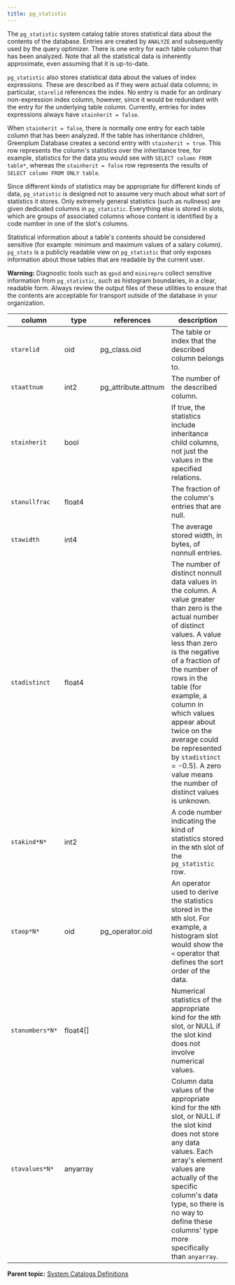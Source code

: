 ```yaml
---
title: pg_statistic 
---
```


The `pg_statistic` system catalog table stores statistical data about the contents of the database. Entries are created by `ANALYZE` and subsequently used by the query optimizer. There is one entry for each table column that has been analyzed. Note that all the statistical data is inherently approximate, even assuming that it is up-to-date.

`pg_statistic` also stores statistical data about the values of index expressions. These are described as if they were actual data columns; in particular, `starelid` references the index. No entry is made for an ordinary non-expression index column, however, since it would be redundant with the entry for the underlying table column. Currently, entries for index expressions always have `stainherit = false`.

When `stainherit = false`, there is normally one entry for each table column that has been analyzed. If the table has inheritance children, Greenplum Database creates a second entry with `stainherit = true`. This row represents the column's statistics over the inheritance tree, for example, statistics for the data you would see with `SELECT column FROM table*`, whereas the `stainherit = false` row represents the results of `SELECT column FROM ONLY table`.

Since different kinds of statistics may be appropriate for different kinds of data, `pg_statistic` is designed not to assume very much about what sort of statistics it stores. Only extremely general statistics \(such as nullness\) are given dedicated columns in `pg_statistic`. Everything else is stored in slots, which are groups of associated columns whose content is identified by a code number in one of the slot's columns.

Statistical information about a table's contents should be considered sensitive \(for example: minimum and maximum values of a salary column\). `pg_stats` is a publicly readable view on `pg_statistic` that only exposes information about those tables that are readable by the current user.

**Warning:** Diagnostic tools such as `gpsd` and `minirepro` collect sensitive information from `pg_statistic`, such as histogram boundaries, in a clear, readable form. Always review the output files of these utilities to ensure that the contents are acceptable for transport outside of the database in your organization.

|column|type|references|description|
|------|----|----------|-----------|
|`starelid`|oid|pg\_class.oid|The table or index that the described column belongs to.|
|`staattnum`|int2|pg\_attribute.attnum|The number of the described column.|
|`stainherit`|bool| |If true, the statistics include inheritance child columns, not just the values in the specified relations.|
|`stanullfrac`|float4| |The fraction of the column's entries that are null.|
|`stawidth`|int4| |The average stored width, in bytes, of nonnull entries.|
|`stadistinct`|float4| |The number of distinct nonnull data values in the column. A value greater than zero is the actual number of distinct values. A value less than zero is the negative of a fraction of the number of rows in the table \(for example, a column in which values appear about twice on the average could be represented by `stadistinct` = -0.5\). A zero value means the number of distinct values is unknown.|
|`stakind*N*`|int2| |A code number indicating the kind of statistics stored in the `N`th slot of the `pg_statistic` row.|
|`staop*N*`|oid|pg\_operator.oid|An operator used to derive the statistics stored in the `N`th slot. For example, a histogram slot would show the `<` operator that defines the sort order of the data.|
|`stanumbers*N*`|float4\[\]| |Numerical statistics of the appropriate kind for the `N`th slot, or NULL if the slot kind does not involve numerical values.|
|`stavalues*N*`|anyarray| |Column data values of the appropriate kind for the `N`th slot, or NULL if the slot kind does not store any data values. Each array's element values are actually of the specific column's data type, so there is no way to define these columns' type more specifically than `anyarray`.|

**Parent topic:** [System Catalogs Definitions](../system_catalogs/catalog_ref-html.html)

